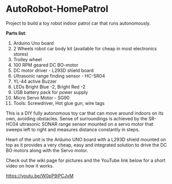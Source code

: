 # AutoRobot-HomePatrol
Project to build a toy robot indoor patrol car that runs autonomously.

**Parts list**:
1. Arduino Uno board
2. 2 Wheels robot car body kit (available for cheap in most electronics stores)
3. Trolley wheel
4. 100 RPM geared DC BO-motor 
5. DC motor driver - L293D shield board
6. Ultrasonic range finding sensor - HC-SR04
7. YL-44 active Buzzer
8. LEDs Bright Blue -2, Bright Red -2
9. USB battery pack for power supply
10. Micro Servo Motor - SG90 
11. Tools: Screwdriver, Hot glue gun, wire tags

This is a DIY fully autonomous toy car that can move around indoors on its own, avoiding obstacles. Sense of surroundings is achieved by the SR-HC04 ultrasonic SONAR range sensor mounted on a servo motor that sweeps left to right and measures distance constantly in steps. 

Heart of the unit is the Arduino UNO board with a L293D shield mounted on top as it provides a very cheap, easy and integrated solution to drive the DC BO motors along with the Servo motor. 

Check out the wiki page for pictures and the YouTube link below for a short video on how it works.

https://youtu.be/W0pP9iPCJvM 

